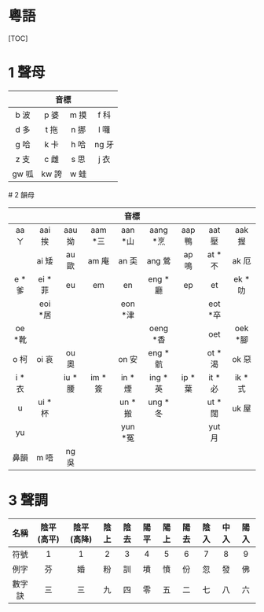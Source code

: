 # 粵語
[TOC]

# 1 聲母

<table style="text-align:center;">
    <thead>
        <tr>
            <th colspan="4">音標</th>
        </tr>
    </thead>
    <tbody>
        <tr>
            <td>b 波</td>
            <td>p 婆</td>
            <td>m 摸</td>
            <td>f 科</td>
        </tr>
        <tr>
            <td>d 多</td>
            <td>t 拖</td>
            <td>n 挪</td>
            <td>l 囖</td>
        </tr>
        <tr>
            <td>g 哈</td>
            <td>k 卡</td>
            <td>h 哈</td>
            <td>ng 牙</td>
        </tr>
        <tr>
            <td>z 支</td>
            <td>c 雌</td>
            <td>s 思</td>
            <td>j 衣</td>
        </tr>
        <tr>
            <td>gw 呱</td>
            <td>kw 誇</td>
            <td>w 蛙</td>
            <td></td>
        </tr>
    </tbody>
</table>
# 2 韻母

<table style="text-align:center;">
    <thead>
        <tr>
            <th colspan="9">音標</th>
        </tr>
    </thead>
    <tbody>
        <tr>
            <td>aa ㄚ</td>
            <td>aai 挨</td>
            <td>aau 拗</td>
            <td>aam *三</td>
            <td>aan *山</td>
            <td>aang *烹</td>
            <td>aap 鴨</td>
            <td>aat 壓</td>
            <td>aak 握</td>
        </tr>
        <tr>
            <td></td>
            <td>ai 矮</td>
            <td>au 歐</td>
            <td>am 庵</td>
            <td>an 奀</td>
            <td>ang 鶯</td>
            <td>ap 鳴</td>
            <td>at *不</td>
            <td>ak 厄</td>
        </tr>
        <tr>
            <td>e *爹</td>
            <td>ei *菲</td>
            <td>eu</td>
            <td>em</td>
            <td>en</td>
            <td>eng *廳</td>
            <td>ep</td>
            <td>et</td>
            <td>ek *叻</td>
        </tr>
        <tr>
            <td></td>
            <td>eoi *居</td>
            <td></td>
            <td></td>
            <td>eon *津</td>
            <td></td>
            <td></td>
            <td>eot *卒</td>
            <td></td>
        </tr>
        <tr>
            <td>oe *靴</td>
            <td></td>
            <td></td>
            <td></td>
            <td></td>
            <td>oeng *香</td>
            <td></td>
            <td>oet</td>
            <td>oek *腳</td>
        </tr>
        <tr>
            <td>o 柯</td>
            <td>oi 哀</td>
            <td>ou 奧</td>
            <td></td>
            <td>on 安</td>
            <td>eng *骯</td>
            <td></td>
            <td>ot *渴</td>
            <td>ok 惡</td>
        </tr>
        <tr>
            <td>i *衣</td>
            <td></td>
            <td>iu *腰</td>
            <td>im *簽</td>
            <td>in *煙</td>
            <td>ing *英</td>
            <td>ip *葉</td>
            <td>it *必</td>
            <td>ik *式</td>
        </tr>
        <tr>
            <td>u</td>
            <td>ui *杯</td>
            <td></td>
            <td></td>
            <td>un *搬</td>
            <td>ung *冬</td>
            <td></td>
            <td>ut *闊</td>
            <td>uk 屋</td>
        </tr>
        <tr>
            <td>yu</td>
            <td></td>
            <td></td>
            <td></td>
            <td>yun *冤</td>
            <td></td>
            <td></td>
            <td>yut 月</td>
            <td></td>
        </tr>
        <tr>
            <td>鼻韻</td>
            <td>m 唔</td>
            <td>ng 吳</td>
            <td></td>
            <td></td>
            <td></td>
            <td></td>
            <td></td>
            <td></td>
        </tr>
    </tbody>
</table>

# 3 聲調

<table style="text-align:center;">
    <thead>
        <tr>
            <th>名稱</th>
	  		<th>陰平(高平)</th>
			<th>陰平(高降)</th>
			<th>陰上</th>
            <th>陰去</th>
            <th>陽平</th>
            <th>陽上</th>
            <th>陽去</th>
            <th>陰入</th>
            <th>中入</th>
            <th>陽入</th>
        </tr>
    </thead>
	<tbody>
		<tr>
      		<td>符號</td>
            <td>1</td>
            <td>1</td>
            <td>2</td>
            <td>3</td>
            <td>4</td>
            <td>5</td>
            <td>6</td>
            <td>7</td>
            <td>8</td>
            <td>9</td>
		</tr>
        <tr>
          	<td>例字</td>
          	<td>芬</td>
          	<td>婚</td>
          	<td>粉</td>
          	<td>訓</td>
          	<td>墳</td>
          	<td>憤</td>
          	<td>份</td>
          	<td>忽</td>
          	<td>發</td>
          	<td>佛</td>
        </tr>
        <tr>
          	<td>數字訣</td>
          	<td>三</td>
          	<td>三</td>
          	<td>九</td>
          	<td>四</td>
          	<td>零</td>
          	<td>五</td>
          	<td>二</td>
          	<td>七</td>
          	<td>八</td>
          	<td>六</td>
        </tr>
	</tbody>
</table>